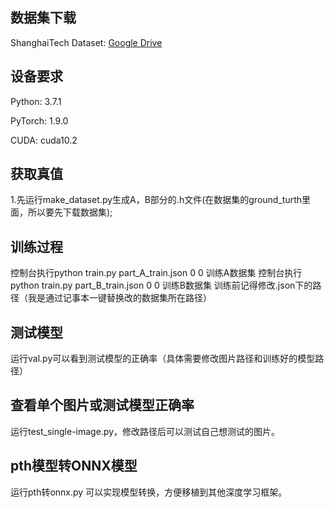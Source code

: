 ## 数据集下载
ShanghaiTech Dataset: [Google Drive](https://drive.google.com/open?id=16dhJn7k4FWVwByRsQAEpl9lwjuV03jVI)

## 设备要求

Python: 3.7.1

PyTorch: 1.9.0 

CUDA: cuda10.2

## 获取真值

1.先运行make_dataset.py生成A，B部分的.h文件(在数据集的ground_turth里面，所以要先下载数据集);

## 训练过程

控制台执行python train.py part_A_train.json 0 0 训练A数据集
控制台执行python train.py part_B_train.json 0 0 训练B数据集
训练前记得修改.json下的路径（我是通过记事本一键替换改的数据集所在路径）

## 测试模型

运行val.py可以看到测试模型的正确率（具体需要修改图片路径和训练好的模型路径）

## 查看单个图片或测试模型正确率

运行test_single-image.py，修改路径后可以测试自己想测试的图片。

## pth模型转ONNX模型

运行pth转onnx.py 可以实现模型转换，方便移植到其他深度学习框架。
